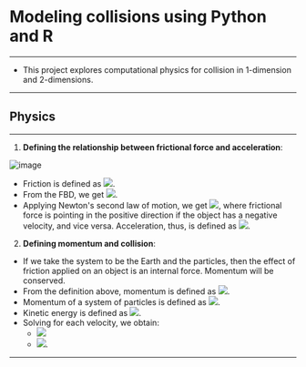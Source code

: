 # Modeling collisions using Python and R 
---
* This project explores computational physics for collision in 1-dimension and 2-dimensions.
---
## Physics
---
1) **Defining the relationship between frictional force and acceleration**:

![image](https://user-images.githubusercontent.com/74647679/114636345-f4518780-9cf0-11eb-81bf-7655837fe313.png)

* Friction is defined as <img src="https://render.githubusercontent.com/render/math?math=F_f=\mu_{f_k}\times N">.
* From the FBD, we get <img src="https://render.githubusercontent.com/render/math?math=F_k=\mu_{f_k}\times N=\mu_{f_k}mg">.
* Applying Newton's second law of motion, we get <img src="https://render.githubusercontent.com/render/math?math=\pm F_f=\pm\mu_{f_k}mg=ma">, where frictional force is pointing in the positive direction if the object has a negative velocity, and vice versa. Acceleration, thus, is defined as <img src="https://render.githubusercontent.com/render/math?math=\pm F_f=\pm\mu_{f_k}g=a">.

2) **Defining momentum and collision**:
* If we take the system to be the Earth and the particles, then the effect of friction applied on an object is an internal force. Momentum will be conserved. 
* From the definition above, momentum is defined as <img src="https://render.githubusercontent.com/render/math?math=\triangle P=P_f-P_o">.
* Momentum of a system of particles is defined as <img src="https://render.githubusercontent.com/render/math?math=P=\sum_{i=1}^n m_iv_i$$$$\sum_{i=1}^n m_i v_{i, o}=\sum_{i=1}^n m_i v_{i, f}">.
* Kinetic energy is defined as <img src="https://render.githubusercontent.com/render/math?math=0.5m_1v_{1,o}^2%2B0.5m_1v_{2,o}^2=0.5m_1v_{1,f}^2%2B0.5m_2v_{2,f}^2">.
* Solving for each velocity, we obtain:
   - <img src="https://render.githubusercontent.com/render/math?math=v_{1,f}=\frac{m_1-m_2}{m_1+m_2} v_{1,o}%2B\frac{2m_1}{m_1+m_2} v_{2,o}">
   - <img src="https://render.githubusercontent.com/render/math?math=v_{2,f}=\frac{2m_1}{m_1+m_2} v_{1,o}%2B\frac{m_1-m_2}{m_1+m_2} v_{2,o}">.
---


